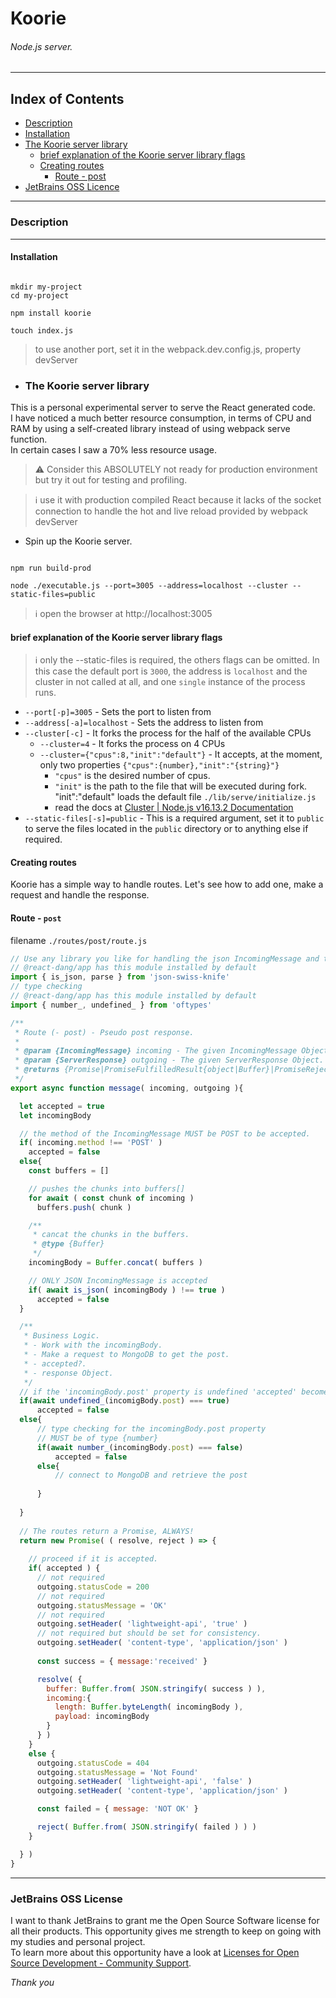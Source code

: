 # Koorie

###### Node.js server.

___

## Index of Contents

- [Description](#description)
- [Installation](#installation)
- [The Koorie server library](#the-koorie-server-library)
  - [brief explanation of the Koorie server library flags](#brief-explanation-of-the-koorie-server-library-flags)
  - [Creating routes](#creating-routes)
    - [Route - post](#route---post)
- [JetBrains OSS Licence](#jetbrains-oss-license)

___

### Description



___

#### Installation

```shell

mkdir my-project
cd my-project

npm install koorie

touch index.js

```

> to use another port, set it in the webpack.dev.config.js, property devServer

- ### The Koorie server library

This is a personal experimental server to serve the React generated code.  
I have noticed a much better resource consumption, in terms of CPU and RAM by using a self-created library instead of using webpack serve function.  
In certain cases I saw a 70% less resource usage.
> ⚠ Consider this ABSOLUTELY not ready for production environment but try it out for testing and profiling.

> ℹ use it with production compiled React because it lacks of the socket connection to handle the hot and live reload provided by webpack devServer

- Spin up the Koorie server.
```shell 

npm run build-prod

node ./executable.js --port=3005 --address=localhost --cluster --static-files=public

```

> ℹ open the browser at http://localhost:3005

#### brief explanation of the Koorie server library flags

> ℹ only the --static-files is required, the others flags can be omitted. In this case the default port is `3000`, the address is `localhost` and the cluster in not called at all, and one `single` instance of the process runs.

- `--port[-p]=3005` - Sets the port to listen from
- `--address[-a]=localhost` - Sets the address to listen from
- `--cluster[-c]` - It forks the process for the half of the available CPUs
  - `--cluster=4` - It forks the process on 4 CPUs
  - `--cluster={"cpus":8,"init":"default"}`  - It accepts, at the moment, only two properties `{"cpus":{number},"init":"{string}"}`
    - `"cpus"` is the desired number of cpus.
    - `"init"` is the path to the file that will be executed during fork. "init":"default" loads the default file `./lib/serve/initialize.js`
    - read the docs at [Cluster | Node.js v16.13.2 Documentation](https://nodejs.org/dist/latest-v16.x/docs/api/cluster.html#clustersetupprimarysettings)
- `--static-files[-s]=public` - This is a required argument, set it to `public` to serve the files located in the `public` directory or to anything else if required.

#### Creating routes

Koorie has a simple way to handle routes. Let's see how to add one, make a request and handle the response.

#### Route - `post`

filename `./routes/post/route.js`

```javascript
// Use any library you like for handling the json IncomingMessage and the ServerResponse.
// @react-dang/app has this module installed by default
import { is_json, parse } from 'json-swiss-knife'
// type checking
// @react-dang/app has this module installed by default
import { number_, undefined_ } from 'oftypes'

/**
 * Route (- post) - Pseudo post response.
 *
 * @param {IncomingMessage} incoming - The given IncomingMessage Object.
 * @param {ServerResponse} outgoing - The given ServerResponse Object.
 * @returns {Promise|PromiseFulfilledResult{object|Buffer}|PromiseRejectedResult{Buffer}}
 */
export async function message( incoming, outgoing ){

  let accepted = true
  let incomingBody

  // the method of the IncomingMessage MUST be POST to be accepted.
  if( incoming.method !== 'POST' )
    accepted = false
  else{
    const buffers = []

    // pushes the chunks into buffers[]
    for await ( const chunk of incoming )
      buffers.push( chunk )

    /**
     * cancat the chunks in the buffers.
     * @type {Buffer}
     */
    incomingBody = Buffer.concat( buffers )

    // ONLY JSON IncomingMessage is accepted 
    if( await is_json( incomingBody ) !== true )
      accepted = false
  }

  /**
   * Business Logic.
   * - Work with the incomingBody.
   * - Make a request to MongoDB to get the post.
   * - accepted?.
   * - response Object.
   */
  // if the 'incomingBody.post' property is undefined 'accepted' becomes false.
  if(await undefined_(incomigBody.post) === true)
      accepted = false
  else{
      // type checking for the incomingBody.post property
      // MUST be of type {number}
      if(await number_(incomingBody.post) === false)
          accepted = false
      else{
          // connect to MongoDB and retrieve the post
          
      }
     
  }
  
  // The routes return a Promise, ALWAYS!
  return new Promise( ( resolve, reject ) => {
    
    // proceed if it is accepted.
    if( accepted ) {
      // not required
      outgoing.statusCode = 200
      // not required
      outgoing.statusMessage = 'OK'
      // not required
      outgoing.setHeader( 'lightweight-api', 'true' )
      // not required but should be set for consistency.
      outgoing.setHeader( 'content-type', 'application/json' )
      
      const success = { message:'received' }

      resolve( {
        buffer: Buffer.from( JSON.stringify( success ) ),
        incoming:{
          length: Buffer.byteLength( incomingBody ),
          payload: incomingBody
        }
      } )
    }
    else {
      outgoing.statusCode = 404
      outgoing.statusMessage = 'Not Found'
      outgoing.setHeader( 'lightweight-api', 'false' )
      outgoing.setHeader( 'content-type', 'application/json' )

      const failed = { message: 'NOT OK' }

      reject( Buffer.from( JSON.stringify( failed ) ) )
    }

  } )
}

```
___

### JetBrains OSS License

I want to thank JetBrains to grant me the Open Source Software license for all their products. This opportunity gives me strength to keep on going with my studies and personal project.  
To learn more about this opportunity have a look at [Licenses for Open Source Development - Community Support](https://www.jetbrains.com/community/opensource/).

_Thank you_
